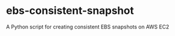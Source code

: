 ebs-consistent-snapshot
=======================

A Python script for creating consistent EBS snapshots on AWS EC2